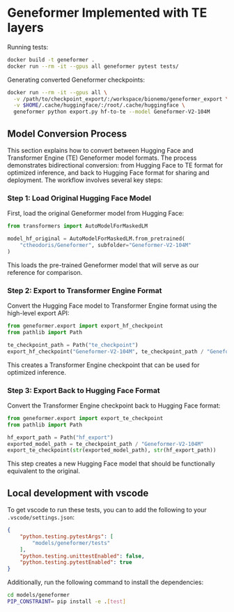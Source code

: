 # Geneformer Implemented with TE layers

Running tests:

```bash
docker build -t geneformer .
docker run --rm -it --gpus all geneformer pytest tests/
```

Generating converted Geneformer checkpoints:

```bash
docker run --rm -it --gpus all \
  -v /path/to/checkpoint_export/:/workspace/bionemo/geneformer_export \
  -v $HOME/.cache/huggingface/:/root/.cache/huggingface \
  geneformer python export.py hf-to-te --model Geneformer-V2-104M
```

## Model Conversion Process

This section explains how to convert between Hugging Face and Transformer Engine (TE) Geneformer model formats. The process demonstrates bidirectional conversion: from Hugging Face to TE format for optimized inference, and back to Hugging Face format for sharing and deployment. The workflow involves several key steps:

### Step 1: Load Original Hugging Face Model

First, load the original Geneformer model from Hugging Face:

```python
from transformers import AutoModelForMaskedLM

model_hf_original = AutoModelForMaskedLM.from_pretrained(
    "ctheodoris/Geneformer", subfolder="Geneformer-V2-104M"
)
```

This loads the pre-trained Geneformer model that will serve as our reference for comparison.

### Step 2: Export to Transformer Engine Format

Convert the Hugging Face model to Transformer Engine format using the high-level export API:

```python
from geneformer.export import export_hf_checkpoint
from pathlib import Path

te_checkpoint_path = Path("te_checkpoint")
export_hf_checkpoint("Geneformer-V2-104M", te_checkpoint_path / "Geneformer-V2-104M")
```

This creates a Transformer Engine checkpoint that can be used for optimized inference.

### Step 3: Export Back to Hugging Face Format

Convert the Transformer Engine checkpoint back to Hugging Face format:

```python
from geneformer.export import export_te_checkpoint
from pathlib import Path

hf_export_path = Path("hf_export")
exported_model_path = te_checkpoint_path / "Geneformer-V2-104M"
export_te_checkpoint(str(exported_model_path), str(hf_export_path))
```

This step creates a new Hugging Face model that should be functionally equivalent to the original.

## Local development with vscode

To get vscode to run these tests, you can to add the following to your `.vscode/settings.json`:

```json
{
    "python.testing.pytestArgs": [
        "models/geneformer/tests"
    ],
    "python.testing.unittestEnabled": false,
    "python.testing.pytestEnabled": true
}
```

Additionally, run the following command to install the dependencies:

```bash
cd models/geneformer
PIP_CONSTRAINT= pip install -e .[test]
```
